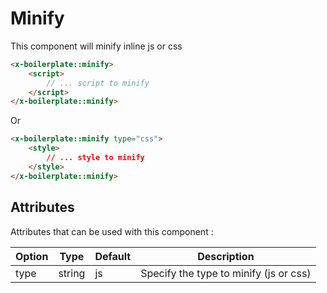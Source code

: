 # Minify

This component will minify inline js or css

```html
<x-boilerplate::minify>
    <script>
        // ... script to minify
    </script>
</x-boilerplate::minify>
```

Or

```html
<x-boilerplate::minify type="css">
    <style>
        // ... style to minify
    </style>
</x-boilerplate::minify>
```

## Attributes

Attributes that can be used with this component :

| Option | Type | Default | Description |
| --- | --- | --- | --- |
| type | string | js | Specify the type to minify (js or css) |